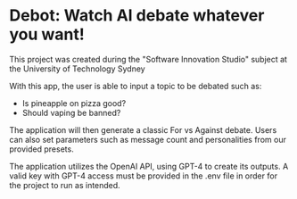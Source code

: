 # Debot: Watch AI debate whatever you want!

This project was created during the "Software Innovation Studio" subject at the University of Technology Sydney

With this app, the user is able to input a topic to be debated such as:

- Is pineapple on pizza good?
- Should vaping be banned?

The application will then generate a classic For vs Against debate. Users can also set parameters such as message count and personalities from our provided presets.

The application utilizes the OpenAI API, using GPT-4 to create its outputs. A valid key with GPT-4 access must be provided in the .env file in order for the project to run as intended.
